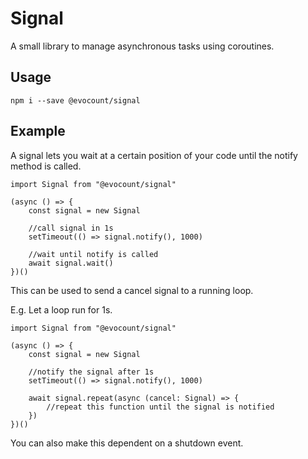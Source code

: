 # Signal

A small library to manage asynchronous tasks using coroutines.

## Usage

```
npm i --save @evocount/signal
```

## Example

A signal lets you wait at a certain position of your code until the notify method is called.

```{javascript}
import Signal from "@evocount/signal"

(async () => {
	const signal = new Signal

	//call signal in 1s
	setTimeout(() => signal.notify(), 1000)

	//wait until notify is called
	await signal.wait()
})()
```

This can be used to send a cancel signal to a running loop.

E.g. Let a loop run for 1s.
```{javascript}
import Signal from "@evocount/signal"

(async () => {
	const signal = new Signal

	//notify the signal after 1s
	setTimeout(() => signal.notify(), 1000)

	await signal.repeat(async (cancel: Signal) => {
		//repeat this function until the signal is notified
	})
})()
```

You can also make this dependent on a shutdown event.

